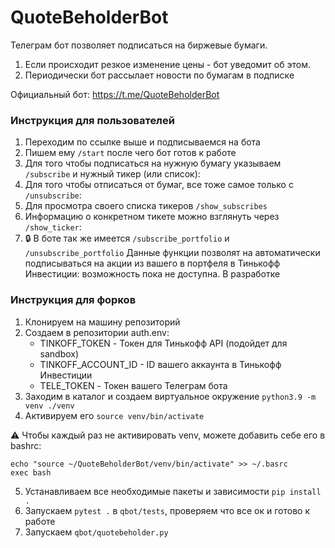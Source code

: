 # QuoteBeholderBot
Телеграм бот позволяет подписаться на биржевые бумаги. 
1) Если происходит резкое изменение цены - бот уведомит об этом.
2) Периодически бот рассылает новости по бумагам в подписке

Официальный бот: https://t.me/QuoteBeholderBot

### Инструкция для пользователей

1) Переходим по ссылке выше и подписываемся на бота
2) Пишем ему `/start` после чего бот готов к работе
3) Для того чтобы подписаться на нужную бумагу указываем `/subscribe` и нужный тикер (или список):
4) Для того чтобы отписаться от бумаг, все тоже самое только с `/unsubscribe`:
5) Для просмотра своего списка тикеров `/show_subscribes`
6) Информацию о конкретном тикете можно взглянуть через `/show_ticker`:
7) :lock: В боте так же имеется `/subscribe_portfolio` и `/unsubscribe_portfolio`
Данные функции позволят на автоматически подписываться на акции из вашего в портфеля в Тинькофф Инвестиции: возможность пока не доступна. В разработке

### Инструкция для форков
1) Клонируем на машину репозиторий
2) Создаем в репозитории auth.env:
    * TINKOFF_TOKEN - Токен для Тинькофф API (подойдет для sandbox)
    * TINKOFF_ACCOUNT_ID - ID вашего аккаунта в Тинькофф Инвестиции
    * TELE_TOKEN - Токен вашего Телеграм бота
3) Заходим в каталог и создаем виртуальное окружение `python3.9 -m venv ./venv`
4) Активируем его `source venv/bin/activate`

:warning: Чтобы каждый раз не активировать venv, можете добавить себе его в bashrc:

```
echo "source ~/QuoteBeholderBot/venv/bin/activate" >> ~/.basrc
exec bash
```
5) Устанавливаем все необходимые пакеты и зависимости `pip install .`
6) Запускаем `pytest .` в `qbot/tests`, проверяем что все ок и готово к работе
7) Запускаем `qbot/quotebeholder.py`

